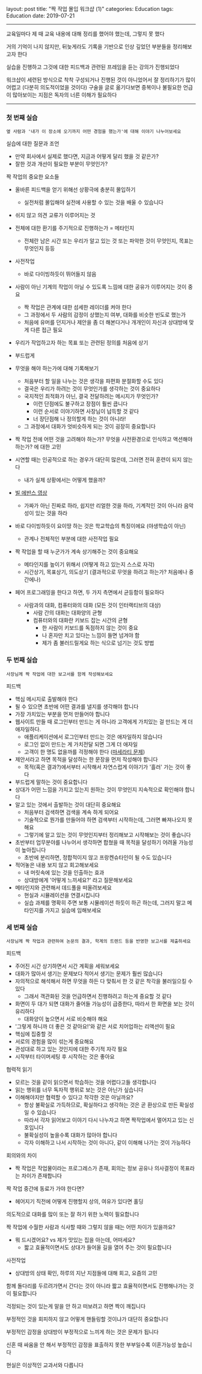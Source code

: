 layout: post
title: "짝 작업 몰입 워크샵 (1)"
categories: Education
tags: Education
date: 2019-07-21

---

교육일마다 제 때 교육 내용에 대해 정리를 했어야 했는데, 그렇지 못 했다

거의 기억이 나지 않지만, 뒤늦게라도 기록을 기반으로 인상 깊었던 부분들을 정리해보고자 한다

실습을 진행하고 그것에 대한 피드백과 관련된 프레임을 듣는 강의가 진행되었다

워크샵이 세련된 방식으로 착착 구성되거나 진행된 것이 아니었어서 잘 정리하기가 많이 어렵고 (다분히 의도적이었을 것이다) 구술을 글로 옮기다보면 중복이나 불필요한 언급이 많아보이는 지점은 독자의 너른 이해가 필요하다

---

### 첫 번째 실습

`옆 사람과 '내가 이 장소에 오기까지 어떤 경험을 했는가'에 대해 이야기 나누어보세요`



실습에 대한 질문과 조언

- 만약 회사에서 실제로 했다면, 지금과 어떻게 달리 했을 것 같은가?
- 잘한 것과 개선이 필요한 부분이 무엇인가?



짝 작업의 중요한 요소들

- 올바른 피드백을 얻기 위해선 상황극에 충분히 몰입하기
  - 실전처럼 몰입해야 실전에 사용할 수 있는 것을 배울 수 있습니다
- 쉬지 않고 의견 교류가 이루어지는 것
- 전체에 대한 환기를 주기적으로 진행하는가 = 메타인지
  - 전체란 남은 시간 또는 우리가 알고 있는 것 또는 파악한 것이 무엇인지, 목표는 무엇인지 등등
- 사전작업
  - 바로 다이빙하듯이 뛰어들지 않음
- 사람이 아닌 기계의 작업이 아닐 수 있도록 느낌에 대한 공유가 이루어지는 것이 중요
  - 짝 작업은 관계에 대한 섬세한 레이더를 켜야 한다
  - 그 과정에서 두 사람의 감정이 상했는지 여부, 대화를 비슷한 빈도로 했는가
  - 처음에 유머를 던지거나 제안을 좀 더 해본다거나 개개인이 자신과 상대방에 맞게 다른 접근 필요
- 우리가 작업하고자 하는 목표 또는 관련된 정의를 처음에 상기
- 부드럽게
- 무엇을 해야 하는가에 대해 기록해보기
  - 처음부터 할 일을 나누는 것은 생각을 파편화 분절화할 수도 있다
  - 결국은 우리가 하려는 것이 무엇인가를 생각하는 것이 중요하다
  - 국지적인 최적화가 아닌, 결국 전달하려는 메시지가 무엇인가?
    - 이런 단점에도 불구하고 장점이 훨씬 큽니다
    - 이런 순서로 이야기하면 사장님이 납득할 것 같다
    - 너 장단점해 나 정의할게 하는 것이 아니라!
  - 그 과정에서 대화가 엇비슷하게 되는 것이 굉장히 중요합니다



- 짝 작업 전에 어떤 것을 고려해야 하는가? 무엇을 사전환경으로 인식하고 액션해야 하는가? 에 대한 고민

- 시연할 때는 인공적으로 하는 경우가 대단히 많은데, 그러면 전혀 훈련이 되지 않는다
  - 내가 실제 상황에서는 어떻게 했을까?
- [빌 에반스 영상](https://youtu.be/anH8Y8vAz2Q?fbclid=IwAR0EwAJrPFmSUtyGPWND6_W0vEQn7KI9FTYo77yk-nFQfj8GN1IWryZvCh0)
  - 가짜가 아닌 진짜로 하라, 쉽지만 리얼한 것을 하라, 기계적인 것이 아니라 음악성이 있는 것을 하라
- 바로 다이빙하듯이 요이땅 하는 것은 학교학습의 특징이에요 (야생학습이 아닌)
  - 관계나 전체적인 부분에 대한 사전작업 필요
- 짝 작업을 할 때 누군가가 계속 상기해주는 것이 중요해요
  - 메타인지를 높이기 위해서 (어떻게 하고 있는지 스스로 자각)
  - 시간상기, 목표상기, 의도상기 (결과적으로 무엇을 하려고 하는가? 처음에나 중간에나)

- 페어 프로그래밍을 한다고 하면, 두 가지 측면에서 균등함이 필요하다
  - 사람과의 대화, 컴퓨터와의 대화 (모든 것이 인터랙티브의 대상)
    - 사람 간의 대화는 대화양의 균형
    - 컴퓨터와의 대화란 키보드 잡는 시간의 균형
      - 한 사람이 키보드를 독점하지 않는 것이 중요
      - 나 혼자만 치고 있다는 느낌이 들면 넘겨야 함
      - 제가 좀 불러드릴게요 하는 식으로 넘기는 것도 방법



### 두 번째 실습

`사장님께 짝 작업에 대한 보고서를 함께 작성해보세요`



피드백

- 핵심 메시지로 출발해야 한다
- 될 수 있으면 초반에 어떤 결과를 낼지를 생각해야 합니다
- 가장 가치있는 부분을 먼저 만들어야 합니다
- 웹사이트 만들 때 로그인부터 만드는 게 아니라 고객에게 가치있는 걸 만드는 게 더 애자일하다.
  - 애플리케이션에서 로그인부터 만드는 것은 애자일하지 않습니다
  - 로그인 없이 만드는 게 가치전달 되면 그게 더 애자일
  - 고객이 한 명도 없을까를 걱정해야 한다 ([마세라티 문제](https://blog.kivol.net/post/51143318331/마세라티-문제))
- 제안서라고 하면 목적을 달성하는 한 문장을 먼저 작성해야 합니다
  - 목적(혹은 결과?)에서부터 시작해서 자연스럽게 이야기가 '흘러' 가는 것이 좋다
- 부드럽게 말하는 것이 중요합니다
- 상대가 어떤 느낌을 가지고 있는지 원하는 것이 무엇인지 지속적으로 확인해야 합니다
- 알고 있는 것에서 출발하는 것이 대단히 중요해요
  - 처음부터 검색하면 검색을 계속 하게 되어요
  - 기술적으로 뭔가를 만들어야 하면 검색부터 시작하는데, 그러면 빠져나오지 못해요
  - 그렇기에 알고 있는 것이 무엇인지부터 정리해보고 시작해보는 것이 좋습니다
- 초반부터 업무분야를 나누어서 생각하면 합쳤을 때 목적을 달성하기 어려울 가능성이 높아집니다
  - 초반에 분리하면, 정합적이지 않고 프랑켄슈타인이 될 수도 있습니다
- 적어놓은 내용 보지 않고 회고해보세요
  - 내 머릿속에 있는 것을 인출하는 효과
  - 상대방에게 '어떻게 느끼세요?' 라고 질문해보세요
- 메타인지와 관련해서 데드풀을 떠올려보세요
  - 현실과 시뮬레이션을 연결시킵니다
  - 실습 과제를 명확히 주면 보통 시뮬레이션 하듯이 하곤 하는데, 그러지 말고 메타인지를 가지고 실습에 임해보세요



### 세 번째 실습

`사장님께 짝 작업과 관련하여 논문의 결과, 학계의 트렌드 등을 반영한 보고서를 제출하세요`



피드백

- 주어진 시간 상기하면서 시간 계획을 세워보세요
- 대화가 많아서 생기는 문제보다 적어서 생기는 문제가 훨씬 많습니다
- 자의적으로 해석해서 하면 무엇을 하든 다 맞춰서 한 것 같은 착각을 불러일으킬 수 있다
  - 그래서 객관화된 것을 언급하면서 진행하려고 하는게 중요할 것 같다
- 화면이 두 대가 되면 대화가 줄어들 가능성이 급증한다, 따라서 한 화면을 보는 것이 유리하다
  - 대화양이 높으면서 서로 비슷해야 해요
- '그렇게 하니까 더 좋은 것 같아요!'와 같은 서로 치어업하는 리액션이 필요
- 핵심에 집중할 것
- 서로의 경험을 많이 섞는게 중요해요
- 관성대로 하고 있는 것인지에 대한 주기적 자각 필요
- 시작부터 타이머세팅 후 시작하는 것은 좋아요



협력적 읽기

- 모르는 것을 같이 읽으면서 학습하는 것을 어렵다고들 생각합니다
- 읽는 행위를 너무 독자적 행위로 보는 것은 아닌가 싶습니다
- 이해해야지만 협력할 수 있다고 착각한 것은 아닐까요?
  - 항상 불확실로 가득하므로, 확실하다고 생각하는 것은 곧 환상으로 만든 확실성일 수 있습니다
  - 따라서 각자 읽어보고 이야기 다시 나누자고 하면 짝작업에서 멀어지고 있는 신호입니다
  - 불확실성이 높을수록 대화가 많아야 합니다
  - 각자 이해하고 나서 시작하는 것이 아니다, 같이 이해해 나가는 것이 가능하다



회의와의 차이

- 짝 작업은 작업물이라는 프로그레스가 존재, 회의는 정보 공유나 의사결정이 목표라는 차이가 존재합니다



짝 작업 중간에 동료가 가야 한다면?

- 헤어지기 직전에 어떻게 진행할지 상의, 여유가 있다면 홀딩



의도적으로 대화를 많이 또는 잘 하기 위한 노력이 필요합니다

짝 작업에 수월한 사람과 식사할 때와 그렇지 않을 때는 어떤 차이가 있을까요?

- 뭐 드시겠어요? vs 제가 맛있는 집을 아는데, 어떠세요?
  - 짧고 효율적이면서도 상대가 들어올 길을 열어 주는 것이 필요합니다



사전작업

- 상대방의 상태 확인, 하루의 지난 지점들에 대해 회고, 요즘의 고민



함께 돌다리를 두르려가면서 간다는 것이 아니라 짧고 효율적이면서도 진행해나가는 것이 필요합니다

걱정되는 것이 있는게 말을 안 하고 떠보려고 하면 짝이 깨집니다

부정적인 것을 회피하지 않고 어떻게 핸들링할 것이냐가 대단히 중요합니다

부정적인 감정을 상대방이 부정적으로 느끼게 하는 것은 문제가 됩니다

신혼 때 싸움을 안 해서 부정적인 감정을 표출하지 못한 부부일수록 이혼가능성 높습니다

현실은 이상적인 교과서와 다릅니다



